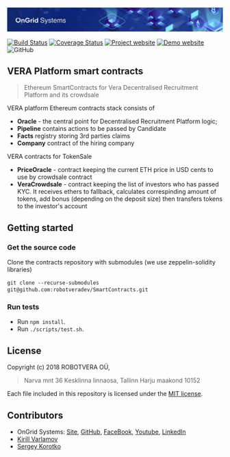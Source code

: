 [![OnGrid Systems Blockchain Applications DApps Development](img/ongrid-systems-cover.png)](https://ongrid.pro/)

[![Build Status](https://travis-ci.org/robotveradev/SmartContracts.svg?branch=master)](https://travis-ci.org/robotveradev/SmartContracts)
[![Coverage Status](https://coveralls.io/repos/github/robotveradev/SmartContracts/badge.svg?branch=master)](https://coveralls.io/github/robotveradev/SmartContracts?branch=master)
[![Project website](https://img.shields.io/website-up-down-green-red/http/vera.jobs.svg?label=project-website)](https://vera.jobs)
[![Demo website](https://img.shields.io/website-up-down-green-red/http/vera.wtf.svg?label=demo-website)](https://vera.wtf)
![GitHub](https://img.shields.io/github/license/robotveradev/SmartContracts.svg)

## VERA Platform smart contracts
> Ethereum SmartContracts for Vera Decentralised Recruitment Platform 
> and its crowdsale

VERA platform Ethereum contracts stack consists of
* **Oracle** - the central point for Decentralised Recruitment Platform logic;
* **Pipeline** contains actions to be passed by Candidate
* **Facts** registry storing 3rd parties claims
* **Company** contract of the hiring company

VERA contracts for TokenSale
* **PriceOracle** - contract keeping the current ETH price in USD cents to use by crowdsale contract
* **VeraCrowdsale** - contract keeping the list of investors who has passed KYC. It receives ethers to fallback,
calculates correspinding amount of tokens, add bonus (depending on the deposit size) then transfers tokens to the investor's account


## Getting started
### Get the source code
Clone the contracts repository with submodules (we use zeppelin-solidity libraries)
```
git clone --recurse-submodules git@github.com:robotveradev/SmartContracts.git
```

### Run tests
- Run ```npm install```.
- Run ```./scripts/test.sh```.

## License

Copyright (c) 2018 ROBOTVERA OÜ,
> Narva mnt 36 Kesklinna linnaosa,
> Tallinn Harju maakond 10152

Each file included in this repository is licensed under the [MIT license](LICENSE.txt).

## Contributors
* OnGrid Systems: [Site](https://ongrid.pro), [GitHub](https://github.com/OnGridSystems/), [FaceBook](https://www.facebook.com/ongrid.pro/), [Youtube](https://www.youtube.com/channel/UCT8s-f1FInO6ivn_dp-W34g), [LinkedIn](https://www.linkedin.com/company/ongridpro/)
* [Kirill Varlamov](https://github.com/ongrid)
* [Sergey Korotko](https://github.com/achievement008)
